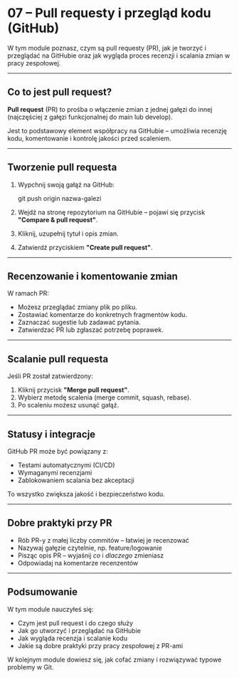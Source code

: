 ﻿# **07 – Pull requesty i przegląd kodu (GitHub)**
W tym module poznasz, czym są pull requesty (PR), jak je tworzyć i przeglądać na GitHubie oraz jak wygląda proces recenzji i scalania zmian w pracy zespołowej.

-----
## **Co to jest pull request?**
**Pull request** (PR) to prośba o włączenie zmian z jednej gałęzi do innej (najczęściej z gałęzi funkcjonalnej do main lub develop).

Jest to podstawowy element współpracy na GitHubie – umożliwia recenzję kodu, komentowanie i kontrolę jakości przed scaleniem.

-----
## **Tworzenie pull requesta**
1. Wypchnij swoją gałąź na GitHub:

   git push origin nazwa-galezi

1. Wejdź na stronę repozytorium na GitHubie – pojawi się przycisk **"Compare & pull request"**.
1. Kliknij, uzupełnij tytuł i opis zmian.
1. Zatwierdź przyciskiem **"Create pull request"**.
-----
## **Recenzowanie i komentowanie zmian**
W ramach PR:

- Możesz przeglądać zmiany plik po pliku.
- Zostawiać komentarze do konkretnych fragmentów kodu.
- Zaznaczać sugestie lub zadawać pytania.
- Zatwierdzać PR lub zgłaszać potrzebę poprawek.
-----
## **Scalanie pull requesta**
Jeśli PR został zatwierdzony:

1. Kliknij przycisk **"Merge pull request"**.
1. Wybierz metodę scalenia (merge commit, squash, rebase).
1. Po scaleniu możesz usunąć gałąź.
-----
## **Statusy i integracje**
GitHub PR może być powiązany z:

- Testami automatycznymi (CI/CD)
- Wymaganymi recenzjami
- Zablokowaniem scalania bez akceptacji

To wszystko zwiększa jakość i bezpieczeństwo kodu.

-----
## **Dobre praktyki przy PR**
- Rób PR-y z małej liczby commitów – łatwiej je recenzować
- Nazywaj gałęzie czytelnie, np. feature/logowanie
- Pisząc opis PR – wyjaśnij *co* i *dlaczego* zmieniasz
- Odpowiadaj na komentarze recenzentów
-----
## **Podsumowanie**
W tym module nauczyłeś się:

- Czym jest pull request i do czego służy
- Jak go utworzyć i przeglądać na GitHubie
- Jak wygląda recenzja i scalanie kodu
- Jakie są dobre praktyki przy pracy zespołowej z PR-ami

W kolejnym module dowiesz się, jak cofać zmiany i rozwiązywać typowe problemy w Git.
